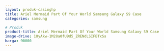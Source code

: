 ```yaml
---
layout: produk-casinghp
title: Ariel Mermaid Part Of Your World Samsung Galaxy S9 Case
categories: samsung

# Produk
product-title: Ariel Mermaid Part Of Your World Samsung Galaxy S9 Case
image-drive: 1OyAkw-1M28a0fU9d5_ZRENdLSIFBTxSa
harga: 90000
---
```

